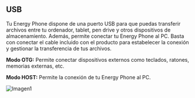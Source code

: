 ## USB

Tu Energy Phone dispone de una puerto USB para que puedas transferir archivos entre tu ordenador, tablet, pen drive y otros dispositivos de almacenamiento. Además, permite conectar tu Energy Phone al PC. Basta con conectar el cable incluido con el producto para estabelecer la conexión y gestionar la transferencia de tus archivos.

**Modo OTG:** Permite conectar dispositivos externos como teclados, ratones, memorias externas, etc.

**Modo HOST:** Permite la conexión de tu Energy Phone al PC.

![Imagen1](http://static.energysistem.com/images/manuals/42259/543d02e442c45.jpg)



